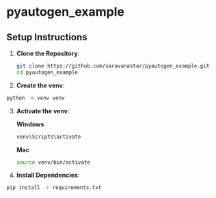 # pyautogen_example



## Setup Instructions

1. **Clone the Repository**:
   ```bash
   git clone https://github.com/saravanastar/pyautogen_example.git
   cd pyautogen_example
   
2. **Create the venv**:

```bash
python -m venv venv
```

3. **Activate the venv**:
   
    **Windows**
   ```bash
   venv\Scripts\activate
   ```
   **Mac**
   ```bash
   source venv/bin/activate
   ```
5. **Install Dependencies**:   
```bash
pip install -r requirements.txt
```

